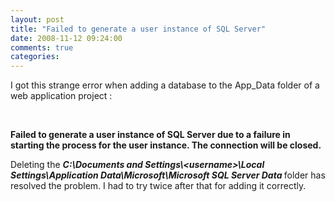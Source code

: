 ```yaml
---
layout: post
title: "Failed to generate a user instance of SQL Server"
date: 2008-11-12 09:24:00
comments: true
categories: 
---
```


<p>I got this strange error when adding a database to the App_Data folder of a web application project :</p>
<p>&nbsp;</p>
<p><strong>Failed to generate a user instance of SQL Server due to a failure in starting the process for the user instance. The connection will be closed.</strong></p>
<p>Deleting the <em><strong>C:\Documents and Settings\&lt;username&gt;\Local Settings\Application Data\Microsoft\Microsoft SQL Server Data </strong></em>folder has resolved the problem. I had to try twice after that for adding it correctly.</p>